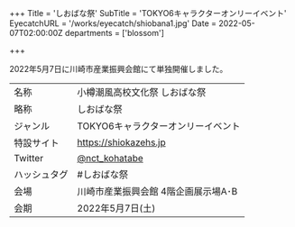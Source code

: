 +++
Title = 'しおばな祭'
SubTitle = 'TOKYO6キャラクターオンリーイベント'
EyecatchURL = '/works/eyecatch/shiobana1.jpg'
Date = 2022-05-07T02:00:00Z
departments = ['blossom']

+++

2022年5月7日に川崎市産業振興会館にて単独開催しました。

<!--more-->

| | |
| --- | --- |
| 名称 | 小樽潮風高校文化祭 しおばな祭 |
| 略称 | しおばな祭 |
| ジャンル | TOKYO6キャラクターオンリーイベント |
| 特設サイト | https://shiokazehs.jp |
| Twitter | [@nct_kohatabe](https://twitter.com/nct_kohatabe) |
| ハッシュタグ | #しおばな祭 |
| 会場 | 川崎市産業振興会館 4階企画展示場A･B |
| 会期 | 2022年5月7日(土) |
